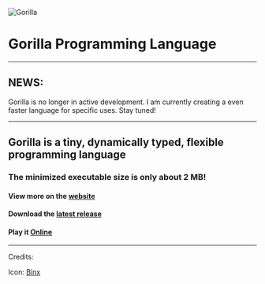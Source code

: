 ![Gorilla](https://i.imgur.com/lX7Vzr0.png)

# Gorilla Programming Language

---

## NEWS:
Gorilla is no longer in active development. I am currently creating a even faster language for specific uses. Stay tuned!

---

## Gorilla is a tiny, dynamically typed, flexible programming language

### The minimized executable size is only about 2 MB!

#### View more on the [website](https://snowballsh.me/Gorilla/)

#### Download the [latest release](https://github.com/SnowballSH/Gorilla/releases)

#### Play it [Online](https://snowballsh.me/Gorilla-Playground/)

---

Credits:

Icon: [Binx](https://github.com/Binx-Codes)
